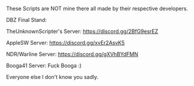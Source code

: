 These Scripts are NOT mine there all made by their respective developers.

DBZ Final Stand:

TheUnknownScripter's Server:
https://discord.gg/2BfG9esrEZ

AppleSW Server:
https://discord.gg/xvEr2AsvK5

NDR/Warline Server:
https://discord.gg/gXVhBYdFMN

Booga41 Server:
Fuck Booga :)

Everyone else I don't know you sadly.
